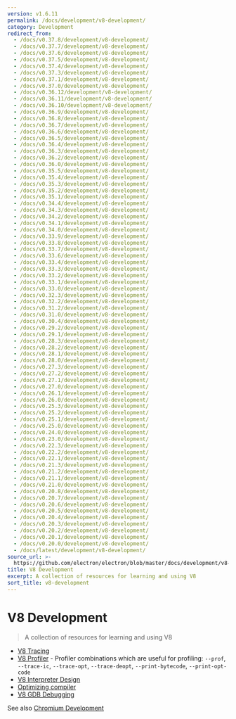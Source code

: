 ```yaml
---
version: v1.6.11
permalink: /docs/development/v8-development/
category: Development
redirect_from:
  - /docs/v0.37.8/development/v8-development/
  - /docs/v0.37.7/development/v8-development/
  - /docs/v0.37.6/development/v8-development/
  - /docs/v0.37.5/development/v8-development/
  - /docs/v0.37.4/development/v8-development/
  - /docs/v0.37.3/development/v8-development/
  - /docs/v0.37.1/development/v8-development/
  - /docs/v0.37.0/development/v8-development/
  - /docs/v0.36.12/development/v8-development/
  - /docs/v0.36.11/development/v8-development/
  - /docs/v0.36.10/development/v8-development/
  - /docs/v0.36.9/development/v8-development/
  - /docs/v0.36.8/development/v8-development/
  - /docs/v0.36.7/development/v8-development/
  - /docs/v0.36.6/development/v8-development/
  - /docs/v0.36.5/development/v8-development/
  - /docs/v0.36.4/development/v8-development/
  - /docs/v0.36.3/development/v8-development/
  - /docs/v0.36.2/development/v8-development/
  - /docs/v0.36.0/development/v8-development/
  - /docs/v0.35.5/development/v8-development/
  - /docs/v0.35.4/development/v8-development/
  - /docs/v0.35.3/development/v8-development/
  - /docs/v0.35.2/development/v8-development/
  - /docs/v0.35.1/development/v8-development/
  - /docs/v0.34.4/development/v8-development/
  - /docs/v0.34.3/development/v8-development/
  - /docs/v0.34.2/development/v8-development/
  - /docs/v0.34.1/development/v8-development/
  - /docs/v0.34.0/development/v8-development/
  - /docs/v0.33.9/development/v8-development/
  - /docs/v0.33.8/development/v8-development/
  - /docs/v0.33.7/development/v8-development/
  - /docs/v0.33.6/development/v8-development/
  - /docs/v0.33.4/development/v8-development/
  - /docs/v0.33.3/development/v8-development/
  - /docs/v0.33.2/development/v8-development/
  - /docs/v0.33.1/development/v8-development/
  - /docs/v0.33.0/development/v8-development/
  - /docs/v0.32.3/development/v8-development/
  - /docs/v0.32.2/development/v8-development/
  - /docs/v0.31.2/development/v8-development/
  - /docs/v0.31.0/development/v8-development/
  - /docs/v0.30.4/development/v8-development/
  - /docs/v0.29.2/development/v8-development/
  - /docs/v0.29.1/development/v8-development/
  - /docs/v0.28.3/development/v8-development/
  - /docs/v0.28.2/development/v8-development/
  - /docs/v0.28.1/development/v8-development/
  - /docs/v0.28.0/development/v8-development/
  - /docs/v0.27.3/development/v8-development/
  - /docs/v0.27.2/development/v8-development/
  - /docs/v0.27.1/development/v8-development/
  - /docs/v0.27.0/development/v8-development/
  - /docs/v0.26.1/development/v8-development/
  - /docs/v0.26.0/development/v8-development/
  - /docs/v0.25.3/development/v8-development/
  - /docs/v0.25.2/development/v8-development/
  - /docs/v0.25.1/development/v8-development/
  - /docs/v0.25.0/development/v8-development/
  - /docs/v0.24.0/development/v8-development/
  - /docs/v0.23.0/development/v8-development/
  - /docs/v0.22.3/development/v8-development/
  - /docs/v0.22.2/development/v8-development/
  - /docs/v0.22.1/development/v8-development/
  - /docs/v0.21.3/development/v8-development/
  - /docs/v0.21.2/development/v8-development/
  - /docs/v0.21.1/development/v8-development/
  - /docs/v0.21.0/development/v8-development/
  - /docs/v0.20.8/development/v8-development/
  - /docs/v0.20.7/development/v8-development/
  - /docs/v0.20.6/development/v8-development/
  - /docs/v0.20.5/development/v8-development/
  - /docs/v0.20.4/development/v8-development/
  - /docs/v0.20.3/development/v8-development/
  - /docs/v0.20.2/development/v8-development/
  - /docs/v0.20.1/development/v8-development/
  - /docs/v0.20.0/development/v8-development/
  - /docs/latest/development/v8-development/
source_url: >-
  https://github.com/electron/electron/blob/master/docs/development/v8-development.md
title: V8 Development
excerpt: A collection of resources for learning and using V8
sort_title: v8-development
---
```




<!--


                                      ::::
                                    :o+//+o:
                                    +o    oo-
                                    :o+//oo/+o/
                                      -::-   -oo:
                                               /s/
                      -::::::::-                :s/  :::--
                  :+oo+////////+:        -:/+oo/ :s:-///++oo+:
                /o+:                -/+oo+/:-     +o-      -:+o:
               /s:              -:+o+/:           -o+         :s/
              -s/            -/oo/:                /s-         +s-
              -s/         -/oo/-                   -s/         /s-
               oo       :+o/-                       oo         oo
               -s/    :oo/                          /s-       /s-
                :s/ :oo:              -::-          /s-      /s:
                  -+o/               /ssss/         :s:    -+o-
                 :o+--               /ssss/         :s:   :o+-
                :s/  +o:              -::-          /s-   --
               -s/    :+o/-                         /s-
               oo       -+o+-                       oo
              -s/         -/oo/-                   -s/
             -+soo+:         -/oo/:                /s-      /oooo+-
             o+   :s:           -:+o+/:-          -o+      /s:  -oo
             oo:--/s:       ::      -:+oo+/:-     -/-      /s/--:o+
              :+++/-        :s:          -:/+ooo++//////++oo//+o+:
                             /s:                --::::::--
                              /s/              /s-
                               :oo:          :oo:
                                 /oo/-    -/oo/
                                   -/+oooo+/-





                   _______  _______  _______  _______  __
                  |       ||       ||       ||       ||  |
                  |  _____||_     _||   _   ||    _  ||  |
                  | |_____   |   |  |  | |  ||   |_| ||  |
                  |_____  |  |   |  |  |_|  ||    ___||__|
                   _____| |  |   |  |       ||   |     __
                  |_______|  |___|  |_______||___|    |__|


    This file is generated automatically, so it should not be edited.

    To make changes, head over to the electron/electron repository:

    https://github.com/electron/electron/blob/master/docs/development/v8-development.md

    Thanks!

-->
# V8 Development

> A collection of resources for learning and using V8

*   [V8 Tracing](https://github.com/v8/v8/wiki/Tracing-V8)
*   [V8 Profiler](https://github.com/v8/v8/wiki/V8-Profiler) - Profiler combinations which are useful for profiling: `--prof`, `--trace-ic`, `--trace-opt`, `--trace-deopt`, `--print-bytecode`, `--print-opt-code`
*   [V8 Interpreter Design](https://docs.google.com/document/d/11T2CRex9hXxoJwbYqVQ32yIPMh0uouUZLdyrtmMoL44/edit?ts=56f27d9d#heading=h.6jz9dj3bnr8t)
*   [Optimizing compiler](https://github.com/v8/v8/wiki/TurboFan)
*   [V8 GDB Debugging](https://github.com/v8/v8/wiki/GDB-JIT-Interface)

See also [Chromium Development]({{site.baseurl}}/docs/development/chromium-development)
